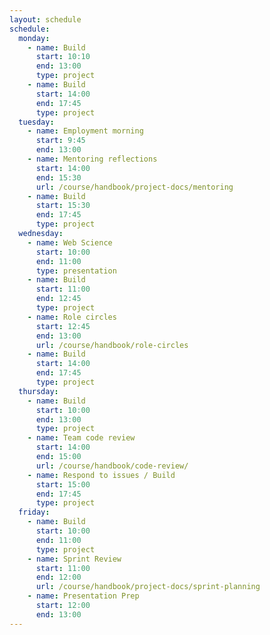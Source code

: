 ```yaml
---
layout: schedule
schedule:
  monday:
    - name: Build
      start: 10:10
      end: 13:00
      type: project
    - name: Build
      start: 14:00
      end: 17:45
      type: project
  tuesday:
    - name: Employment morning
      start: 9:45
      end: 13:00
    - name: Mentoring reflections
      start: 14:00
      end: 15:30
      url: /course/handbook/project-docs/mentoring
    - name: Build
      start: 15:30
      end: 17:45
      type: project
  wednesday:
    - name: Web Science
      start: 10:00
      end: 11:00
      type: presentation
    - name: Build
      start: 11:00
      end: 12:45
      type: project
    - name: Role circles
      start: 12:45
      end: 13:00
      url: /course/handbook/role-circles
    - name: Build
      start: 14:00
      end: 17:45
      type: project
  thursday:
    - name: Build
      start: 10:00
      end: 13:00
      type: project
    - name: Team code review
      start: 14:00
      end: 15:00
      url: /course/handbook/code-review/
    - name: Respond to issues / Build
      start: 15:00
      end: 17:45
      type: project
  friday:
    - name: Build
      start: 10:00
      end: 11:00
      type: project
    - name: Sprint Review
      start: 11:00
      end: 12:00
      url: /course/handbook/project-docs/sprint-planning
    - name: Presentation Prep
      start: 12:00
      end: 13:00
---
```

